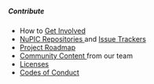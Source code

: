 ##### Contribute

* <i></i> How to [Get Involved]()
* <i></i> [NuPIC Repositories ]() and [Issue Trackers]()
* <i></i> [Project Roadmap]()
* <i></i> [Community Content ]() from our team
* <i></i> [Licenses]()
* <i></i> [Codes of Conduct]()
